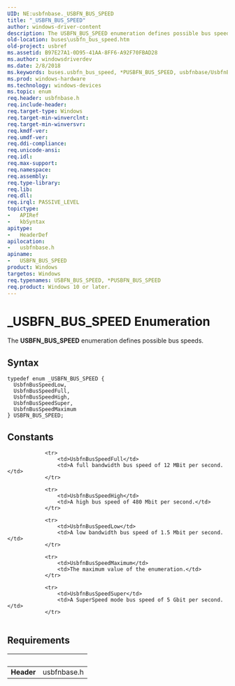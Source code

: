 ```yaml
---
UID: NE:usbfnbase._USBFN_BUS_SPEED
title: "_USBFN_BUS_SPEED"
author: windows-driver-content
description: The USBFN_BUS_SPEED enumeration defines possible bus speeds.
old-location: buses\usbfn_bus_speed.htm
old-project: usbref
ms.assetid: B97E27A1-0D95-41AA-8FF6-A92F70FBAD28
ms.author: windowsdriverdev
ms.date: 2/8/2018
ms.keywords: buses.usbfn_bus_speed, *PUSBFN_BUS_SPEED, usbfnbase/UsbfnBusSpeedFull, UsbfnBusSpeedLow, UsbfnBusSpeedFull, UsbfnBusSpeedHigh, UsbfnBusSpeedSuper, usbfnbase/USBFN_BUS_SPEED, usbfnbase/UsbfnBusSpeedMaximum, usbfnbase/UsbfnBusSpeedHigh, USBFN_BUS_SPEED, usbfnbase/UsbfnBusSpeedSuper, UsbfnBusSpeedMaximum, _USBFN_BUS_SPEED, USBFN_BUS_SPEED enumeration [Buses], usbfnbase/UsbfnBusSpeedLow
ms.prod: windows-hardware
ms.technology: windows-devices
ms.topic: enum
req.header: usbfnbase.h
req.include-header: 
req.target-type: Windows
req.target-min-winverclnt: 
req.target-min-winversvr: 
req.kmdf-ver: 
req.umdf-ver: 
req.ddi-compliance: 
req.unicode-ansi: 
req.idl: 
req.max-support: 
req.namespace: 
req.assembly: 
req.type-library: 
req.lib: 
req.dll: 
req.irql: PASSIVE_LEVEL
topictype:
-	APIRef
-	kbSyntax
apitype:
-	HeaderDef
apilocation:
-	usbfnbase.h
apiname:
-	USBFN_BUS_SPEED
product: Windows
targetos: Windows
req.typenames: USBFN_BUS_SPEED, *PUSBFN_BUS_SPEED
req.product: Windows 10 or later.
---
```


# _USBFN_BUS_SPEED Enumeration
The <b>USBFN_BUS_SPEED</b> enumeration defines possible bus speeds.

## Syntax
````
typedef enum _USBFN_BUS_SPEED { 
  UsbfnBusSpeedLow,
  UsbfnBusSpeedFull,
  UsbfnBusSpeedHigh,
  UsbfnBusSpeedSuper,
  UsbfnBusSpeedMaximum
} USBFN_BUS_SPEED;
````

## Constants

<table>
            
                <tr>
                    <td>UsbfnBusSpeedFull</td>
                    <td>A full bandwidth bus speed of 12 MBit per second.</td>
                </tr>
            
                <tr>
                    <td>UsbfnBusSpeedHigh</td>
                    <td>A high bus speed of 480 Mbit per second.</td>
                </tr>
            
                <tr>
                    <td>UsbfnBusSpeedLow</td>
                    <td>A low bandwidth bus speed of 1.5 Mbit per second.</td>
                </tr>
            
                <tr>
                    <td>UsbfnBusSpeedMaximum</td>
                    <td>The maximum value of the enumeration.</td>
                </tr>
            
                <tr>
                    <td>UsbfnBusSpeedSuper</td>
                    <td>A SuperSpeed mode bus speed of 5 Gbit per second.</td>
                </tr>
</table>


## Requirements
| &nbsp; | &nbsp; |
| ---- |:---- |
| **Header** | usbfnbase.h |